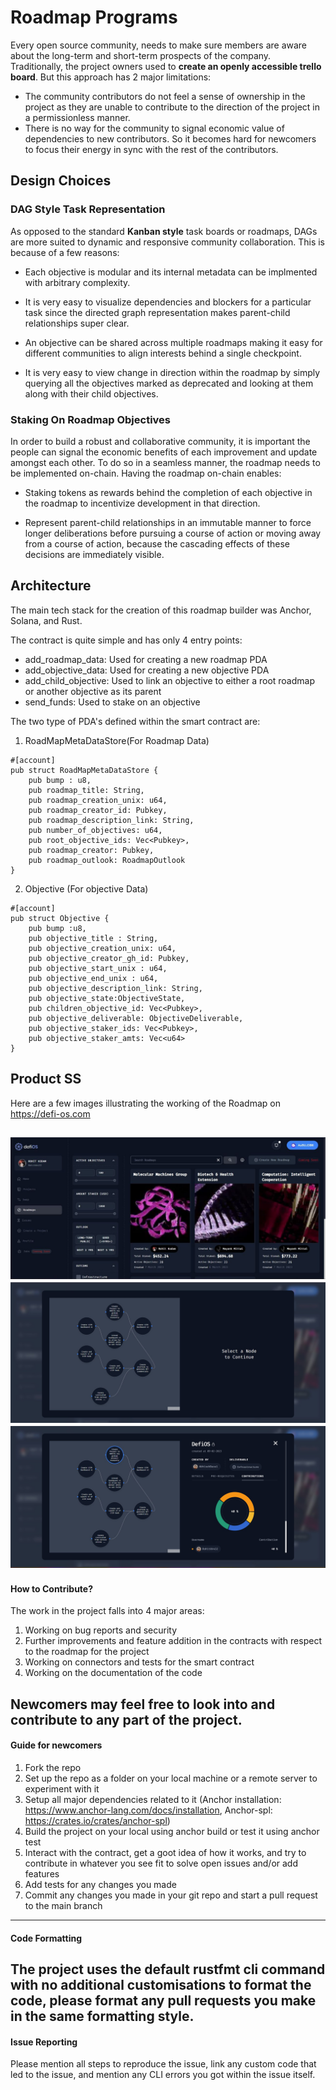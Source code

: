 # Roadmap Programs

Every open source community, needs to make sure members are aware about the long-term and short-term prospects of the company. Traditionally, the project owners used to __create an openly accessible trello board__. But this approach has 2 major limitations:
* The community contributors do not feel a sense of ownership in the project as they are unable to contribute to the direction of the project in a permissionless manner.
* There is no way for the community to signal economic value of dependencies to new contributors. So it becomes hard for newcomers to focus their energy in sync with the rest of the contributors.

## Design Choices

### DAG Style Task Representation

As opposed to the standard **Kanban style** task boards or roadmaps, DAGs are more suited to dynamic and responsive community collaboration. This is because of a few reasons:

* Each objective is modular and its internal metadata can be implmented with arbitrary complexity. 

* It is very easy to visualize dependencies and blockers for a particular task since the directed graph representation makes parent-child relationships super clear.

* An objective can be shared across multiple roadmaps making it easy for different communities to align interests behind a single checkpoint.

* It is very easy to view change in direction within the roadmap by simply querying all the objectives marked as deprecated and looking at them along with their child objectives.

### Staking On Roadmap Objectives

In order to build a robust and collaborative community, it is important the people can signal the economic benefits of each improvement and update amongst each other. To do so in a seamless manner, the roadmap needs to be implemented on-chain. Having the roadmap on-chain enables:

* Staking tokens as rewards behind the completion of each objective in the roadmap to incentivize development in that direction.

* Represent parent-child relationships in an immutable manner to force longer deliberations before pursuing a course of action or moving away from a course of action, because the cascading effects of these decisions are immediately visible.


## Architecture

The main tech stack for the creation of this roadmap builder was Anchor, Solana, and Rust.

The contract is quite simple and has only 4 entry points:

* add_roadmap_data: Used for creating a new roadmap PDA
* add_objective_data: Used for creating a new objective PDA
* add_child_objective: Used to link an objective to either a root roadmap or another objective as its parent
* send_funds: Used to stake on an objective

The two type of PDA's defined within the smart contract are:
1. RoadMapMetaDataStore(For Roadmap Data)
```
#[account]
pub struct RoadMapMetaDataStore {
    pub bump : u8,
    pub roadmap_title: String,
    pub roadmap_creation_unix: u64,
    pub roadmap_creator_id: Pubkey,
    pub roadmap_description_link: String,
    pub number_of_objectives: u64,
    pub root_objective_ids: Vec<Pubkey>,
    pub roadmap_creator: Pubkey,
    pub roadmap_outlook: RoadmapOutlook
}

```
2. Objective (For objective Data)
```
#[account]
pub struct Objective {
    pub bump :u8,
    pub objective_title : String,
    pub objective_creation_unix: u64,
    pub objective_creator_gh_id: Pubkey,
    pub objective_start_unix : u64,
    pub objective_end_unix : u64,
    pub objective_description_link: String,
    pub objective_state:ObjectiveState,
    pub children_objective_id: Vec<Pubkey>,
    pub objective_deliverable: ObjectiveDeliverable,
    pub objective_staker_ids: Vec<Pubkey>,
    pub objective_staker_amts: Vec<u64>
}
```


    

## Product SS
Here are a few images illustrating the working of the Roadmap on https://defi-os.com

![Browse Different Roadmaps](https://raw.githubusercontent.com/tanmaymunjal/priyesh_image_repo/main/priyesh.jpg)
![Go through the nodes and their relationships](https://raw.githubusercontent.com/tanmaymunjal/priyesh_image_repo/main/priyesh2.png)
![Analyse Node Details](https://raw.githubusercontent.com/tanmaymunjal/priyesh_image_repo/main/priyesh3.png)
---
#### How to Contribute?

The work in the project falls into 4 major areas:
1. Working on bug reports and security
3. Further improvements and feature addition in the contracts with respect to the roadmap for the project
4. Working on connectors and tests for the smart contract
5. Working on the documentation of the code

Newcomers may feel free to look into and contribute to any part of the project.
---
#### Guide for newcomers

1) Fork the repo
2) Set up the repo as a folder on your local machine or a remote server to experiment with it
3) Setup all major dependencies related to it
(Anchor installation: https://www.anchor-lang.com/docs/installation,
Anchor-spl: https://crates.io/crates/anchor-spl)
4) Build the project on your local using anchor build or test it using anchor test
6) Interact with the contract, get a goot idea of how it works, and try to contribute in whatever you see fit to solve open issues and/or add features
7) Add tests for any changes you made
8) Commit any changes you made in your git repo and start a pull request to the main branch
---
#### Code Formatting

The project uses the default rustfmt cli command with no additional customisations to format the code, please format any pull requests you make in the same formatting style.
 ---
#### Issue Reporting
 
Please mention all steps to reproduce the issue, link any custom code that led to the issue, and mention any CLI errors you got within the issue itself.
